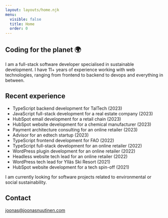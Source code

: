 ```yaml
---
layout: layouts/home.njk
menu:
  visible: false
  title: Home
  order: 0
---
```


## Coding for the planet 🌍

I am a full-stack software developer specialised in sustainable development. I have 11+ years of experience working with web technologies, ranging from frontend to backend to devops and everything in between.

## Recent experience

- TypeScript backend development for TalTech (2023)
- JavaScript full-stack development for a real estate company (2023)
- HubSpot email development for a retail chain (2023)
- HubSpot website development for a chemical manufacturer (2023)
- Payment architecture consulting for an online retailer (2023)
- Advisor for an edtech startup (2023)
- TypeScript frontend development for FAO (2022)
- TypeScript full-stack development for an online retailer (2022)
- WordPress plugin development for an online retailer (2022)
- Headless website tech lead for an online retailer (2022)
- WordPress tech lead for Ylläs Ski Resort (2021)
- HubSpot website development for a tech spin-off (2021)

I am currently looking for software projects related to environmental or social sustainability.

## Contact

[joonas@joonasnuutinen.com](mailto:joonas@joonasnuutinen.com)
